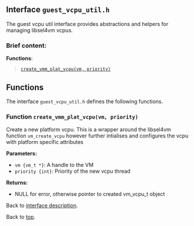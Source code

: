 <!--
     Copyright 2020, Data61, CSIRO (ABN 41 687 119 230)

     SPDX-License-Identifier: CC-BY-SA-4.0
-->

## Interface `guest_vcpu_util.h`

The guest vcpu util interface provides abstractions and helpers for managing libsel4vm vcpus.

### Brief content:

**Functions**:

> [`create_vmm_plat_vcpu(vm, priority)`](#function-create_vmm_plat_vcpuvm-priority)


## Functions

The interface `guest_vcpu_util.h` defines the following functions.

### Function `create_vmm_plat_vcpu(vm, priority)`

Create a new platform vcpu. This is a wrapper around the libsel4vm function `vm_create_vcpu` however
further intialises and configures the vcpu with platform specific attributes

**Parameters:**

- `vm {vm_t *}`: A handle to the VM
- `priority {int}`: Priority of the new vcpu thread

**Returns:**

- NULL for error, otherwise pointer to created vm_vcpu_t object

Back to [interface description](#interface-guest_vcpu_utilh).


Back to [top](#).

